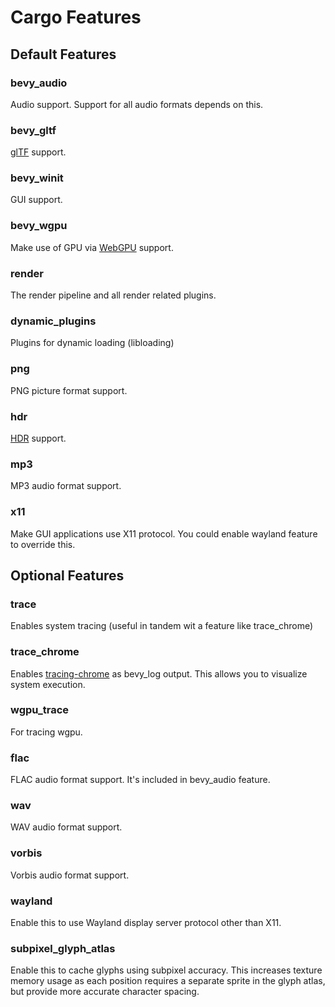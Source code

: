 # Cargo Features

## Default Features

### bevy_audio

Audio support. Support for all audio formats depends on this.

### bevy_gltf

[glTF](https://www.khronos.org/gltf/) support.

### bevy_winit

GUI support.

### bevy_wgpu

Make use of GPU via [WebGPU](https://gpuweb.github.io/gpuweb/) support.

### render

The render pipeline and all render related plugins.

### dynamic_plugins

Plugins for dynamic loading (libloading)

### png

PNG picture format support.

### hdr

[HDR](https://en.wikipedia.org/wiki/High_dynamic_range) support.

### mp3

MP3 audio format support.

### x11

Make GUI applications use X11 protocol. You could enable wayland feature to override this.

## Optional Features

### trace

Enables system tracing (useful in tandem wit a feature like trace_chrome)

### trace_chrome

Enables [tracing-chrome](https://github.com/thoren-d/tracing-chrome) as bevy_log output. This allows you to visualize system execution.

### wgpu_trace

For tracing wgpu.

### flac

FLAC audio format support. It's included in bevy_audio feature.

### wav

WAV audio format support.

### vorbis

Vorbis audio format support.

### wayland

Enable this to use Wayland display server protocol other than X11.

### subpixel_glyph_atlas

Enable this to cache glyphs using subpixel accuracy. This increases texture
memory usage as each position requires a separate sprite in the glyph atlas, but
provide more accurate character spacing.
